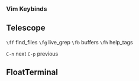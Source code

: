 ### Vim Keybinds

## Telescope

`\ff` find_files
`\fg` live_grep
`\fb` buffers
`\fh` help_tags

`C-n` next
`C-p` previous

## FloatTerminal



